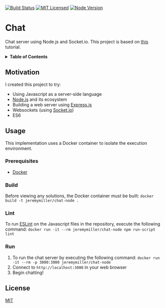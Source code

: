 [![Build Status](https://travis-ci.org/jeremy-miller/chat-node.svg?branch=master)](https://travis-ci.org/jeremy-miller/chat-node)
[![MIT Licensed](https://img.shields.io/badge/license-MIT-blue.svg)](https://github.com/jeremy-miller/chat-node/blob/master/LICENSE)
[![Node Version](https://img.shields.io/badge/Node-8.2-blue.svg)]()

# Chat
Chat server using Node.js and Socket.io.  This project is based on [this](https://socket.io/get-started/chat/) tutorial.

<details>
<summary><strong>Table of Contents</strong></summary>

* [Motivation](#motivation)
* [Usage](#usage)
  + [Prerequisites](#prerequisites)
  + [Build](#build)
  + [Lint](#lint)
  + [Run](#run)
* [License](#license)
</details>

## Motivation
I created this project to try:
- Using Javascript as a server-side language
- [Node.js](https://nodejs.org/en/) and its ecosystem
- Building a web server using [Express.js](https://expressjs.com/)
- Websockets (using [Socket.io](https://socket.io/))
- ES6

## Usage
This implementation uses a Docker container to isolate the execution environment.

### Prerequisites
- [Docker](https://docs.docker.com/engine/installation/)

### Build
Before viewing any solutions, the Docker container must be built: ```docker build -t jeremymiller/chat-node .```

### Lint
To run [ESLint](http://eslint.org/) on the Javascript files in the repository, execute the following command: ```docker run -it --rm jeremymiller/chat-node npm run-script lint```

### Run
1. To run the chat server by executing the following command: ```docker run -it --rm -p 3000:3000 jeremymiller/chat-node```
2. Connect to `http://localhost:3000` in your web browser
3. Begin chatting!

## License
[MIT](https://github.com/jeremy-miller/chat-node/blob/master/LICENSE)
